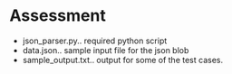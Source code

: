 # Assessment
* json_parser.py..
required python script
* data.json..
sample input file for the json blob
* sample_output.txt..
output for some of the test cases.
